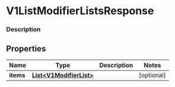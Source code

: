 
# V1ListModifierListsResponse

### Description



## Properties
Name | Type | Description | Notes
------------ | ------------- | ------------- | -------------
**items** | [**List&lt;V1ModifierList&gt;**](V1ModifierList.md) |  |  [optional]



